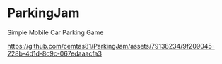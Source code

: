 # ParkingJam
 Simple Mobile Car Parking Game 




https://github.com/cemtas81/ParkingJam/assets/79138234/9f209045-228b-4d1d-8c9c-067edaaacfa3


